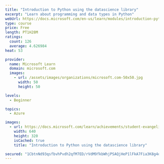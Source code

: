 ```yaml
---
title: "Introduction to Python using the datascience library"
excerpt: "Learn about programming and data types in Python"
webUrl: https://docs.microsoft.com/en-us/learn/modules/introduction-python-using-datascience-library/
type: course
price: Free
length: PT1H28M
ratings:
  count: 126
  average: 4.626984
heat: 53

provider:
  name: Microsoft Learn
  domain: microsoft.com
  images:
    - url: /assets/images/organizations/microsoft.com-50x50.jpg
      width: 50
      height: 50

levels:
  - Beginner

topics:
  - Azure

images:
  - url: https://docs.microsoft.com/learn/achievements/student-evangelism/introduction-python-using-datascience-library-social.png
    width: 640
    height: 320
    isCached: true
    title: "Introduction to Python using the datascience library"

secured: "1CbtnNd93qsfbvhPvdh2qfM7ED/rVdM9fkbWhjPSAQjHeP1lFkA7Fia3K8g4qvK3GnfTZaYFXcqm9/WgfWDyzJGlh8Oy3UbZ1thX+heyD3oXkx52q78J8I/C1YK0kaYBh9DoM0QYK6qoX/DGc8V2jEUbWjVejZmucRbjjtqLX7lNhs+6e/XE6IgVAMCOJbbK7TDNuThNl/QS0Yt2Voo+WRHJM8xeFSc7nLZUP3hLS5YNP0pVMH3odH/Hvzvh9OJkQItvh7X7jfrSYfOQ777fL104TpvvQ03giEDlKwX/3E4r/RHu4rD/WkYE12FIlyouzgNEOHI/QebX6Ixe0RXqVECBCIvkwkjcycVgY0Qll7g6znhnNP94CVqfYBPNqlKh2Z+idrMDfVSLt87JgRK98A==;xbaVxvT5oql6MlSlOoQGUg=="
---
```


